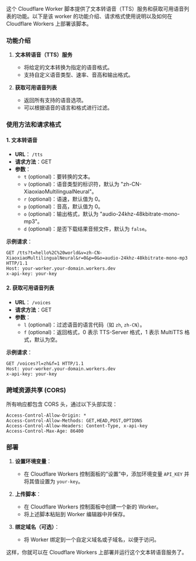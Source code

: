 这个 Cloudflare Worker 脚本提供了文本转语音（TTS）服务和获取可用语音列表的功能。以下是该 worker 的功能介绍、请求格式使用说明以及如何在 Cloudflare Workers 上部署该脚本。

### 功能介绍

1. **文本转语音（TTS）服务**
   - 将给定的文本转换为指定的语音格式。
   - 支持自定义语音类型、速率、音高和输出格式。
   
2. **获取可用语音列表**
   - 返回所有支持的语音选项。
   - 可以根据语音的语言和格式进行过滤。

### 使用方法和请求格式

#### 1. 文本转语音

- **URL**： `/tts`
- **请求方法**：GET
- **参数**：
  - `t` (optional)：要转换的文本。
  - `v` (optional)：语音类型的标识符，默认为 "zh-CN-XiaoxiaoMultilingualNeural"。
  - `r` (optional)：语速，默认值为 0。
  - `p` (optional)：音高，默认值为 0。
  - `o` (optional)：输出格式，默认为 "audio-24khz-48kbitrate-mono-mp3"。
  - `d` (optional)：是否下载结果音频文件，默认为 `false`。

**示例请求**：

```http
GET /tts?t=hello%2C%20world&v=zh-CN-XiaoxiaoMultilingualNeural&r=0&p=0&o=audio-24khz-48kbitrate-mono-mp3 HTTP/1.1
Host: your-worker.your-domain.workers.dev
x-api-key: your-key
```

#### 2. 获取可用语音列表

- **URL**： `/voices`
- **请求方法**：GET
- **参数**：
  - `l` (optional)：过滤语音的语言代码（如 `zh`, `zh-CN`）。
  - `f` (optional)：返回格式，0 表示 TTS-Server 格式，1 表示 MultiTTS 格式，默认为空。

**示例请求**：

```http
GET /voices?l=zh&f=1 HTTP/1.1
Host: your-worker.your-domain.workers.dev
x-api-key: your-key
```

### 跨域资源共享 (CORS)

所有响应都包含 CORS 头，通过以下头部实现：

```http
Access-Control-Allow-Origin: *
Access-Control-Allow-Methods: GET,HEAD,POST,OPTIONS
Access-Control-Allow-Headers: Content-Type, x-api-key
Access-Control-Max-Age: 86400
```

### 部署

1. **设置环境变量**：
   - 在 Cloudflare Workers 控制面板的“设置”中，添加环境变量 `API_KEY` 并将其值设置为 `your-key`。

2. **上传脚本**：
   - 在 Cloudflare Workers 控制面板中创建一个新的 Worker。
   - 将上述脚本粘贴到 Worker 编辑器中并保存。

3. **绑定域名（可选）**：
   - 将 Worker 绑定到一个自定义域名或子域名，以便于访问。

这样，你就可以在 Cloudflare Workers 上部署并运行这个文本转语音服务了。
